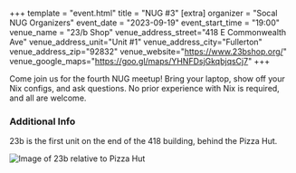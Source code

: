 +++
template = "event.html"
title = "NUG #3"
[extra]
organizer = "Socal NUG Organizers"
event_date = "2023-09-19"
event_start_time = "19:00"
venue_name = "23/b Shop"
venue_address_street="418 E Commonwealth Ave"
venue_address_unit="Unit #1"
venue_address_city="Fullerton"
venue_address_zip="92832"
venue_website="https://www.23bshop.org/"
venue_google_maps="https://goo.gl/maps/YHNFDsjGkqbjqsCj7"
+++

Come join us for the fourth NUG meetup! Bring your laptop, show off your Nix configs, and ask questions.
No prior experience with Nix is required, and all are welcome.

### Additional Info

23b is the first unit on the end of the 418 building, 
behind the Pizza Hut.

![Image of 23b relative to Pizza Hut](/images/events/2023-09-19/23b-directions.png)